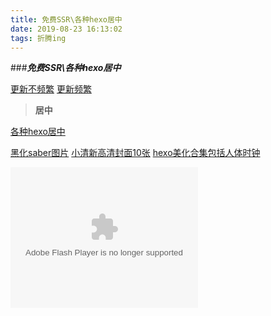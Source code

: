 ```yaml
---
title: 免费SSR\各种hexo居中
date: 2019-08-23 16:13:02
tags: 折腾ing
---
```

###***免费SSR\各种hexo居中***
<!--more-->
[更新不频繁](https://flywind.ml/free-ssr)
[更新频繁](https://lncn.org/)

**<blockquote class="blockquote-center"> 居中 </blockquote>**
[各种hexo居中](https://theme-next.iissnan.com/tag-plugins.html)

[黑化saber图片](https://www.cosplay.cloud/pixiv/1001.html)
[小清新高清封面10张](https://www.cosplay.cloud/399.html)
[hexo美化合集包括人体时钟](https://zhuanlan.zhihu.com/p/69211731)

<!--人体时钟背景透明-->
<script charset="Shift_JIS" src="http://chabudai.sakura.ne.jp/blogparts/honehoneclock/honehone_clock_tr.js"></script>

<object type="application/x-shockwave-flash" style="outline:none;" data="http://cdn.abowman.com/widgets/hamster/hamster.swf?" width="300" height="225"><param name="movie" value="http://cdn.abowman.com/widgets/hamster/hamster.swf?"></param><param name="AllowScriptAccess" value="always"></param><param name="wmode" value="opaque"></param></object>

